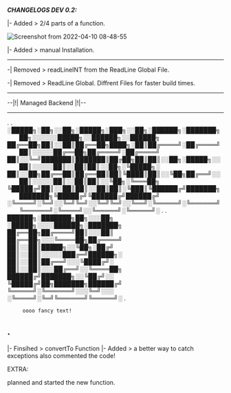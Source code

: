 ***CHANGELOGS DEV 0.2:***



 |- Added > 2/4 parts of a function.
 
 ![Screenshot from 2022-04-10 08-48-55](https://user-images.githubusercontent.com/86614978/162613780-75c9680b-a435-40d3-83b6-4e29bafd4e41.png)
 
 |- Added > manual Installation.

 ---------------------------------------------------------
 
 -| Removed > readLineINT from the ReadLine Global File.
 
 -| Removed > ReadLine Global. Diffrent Files for faster build times.
 
 --------------------------------------------------------------
 
 --|!| Managed Backend |!|-- 
 
 
 ------------------------------------------------------------------------------------------------
.
.
░█████╗░██╗░░██╗░█████╗░███╗░░██╗░██████╗░███████╗  ██╗░░░░░░█████╗░░██████╗░░██████╗
██╔══██╗██║░░██║██╔══██╗████╗░██║██╔════╝░██╔════╝  ██║░░░░░██╔══██╗██╔════╝░██╔════╝
██║░░╚═╝███████║███████║██╔██╗██║██║░░██╗░█████╗░░  ██║░░░░░██║░░██║██║░░██╗░╚█████╗░
██║░░██╗██╔══██║██╔══██║██║╚████║██║░░╚██╗██╔══╝░░  ██║░░░░░██║░░██║██║░░╚██╗░╚═══██╗
╚█████╔╝██║░░██║██║░░██║██║░╚███║╚██████╔╝███████╗  ███████╗╚█████╔╝╚██████╔╝██████╔╝
░╚════╝░╚═╝░░╚═╝╚═╝░░╚═╝╚═╝░░╚══╝░╚═════╝░╚══════╝  ╚══════╝░╚════╝░░╚═════╝░╚═════╝░
.
.
██████╗░███████╗██╗░░░██╗  ░█████╗░░░░██████╗░███████╗
██╔══██╗██╔════╝██║░░░██║  ██╔══██╗░░░╚════██╗██╔════╝
██║░░██║█████╗░░╚██╗░██╔╝  ██║░░██║░░░░░███╔═╝██████╗░
██║░░██║██╔══╝░░░╚████╔╝░  ██║░░██║░░░██╔══╝░░╚════██╗
██████╔╝███████╗░░╚██╔╝░░  ╚█████╔╝██╗███████╗██████╔╝
╚═════╝░╚══════╝░░░╚═╝░░░  ░╚════╝░╚═╝╚══════╝╚═════╝░
.

         oooo fancy text!
.
 ------------------------------------------------------------------------------------------------

|- Finsihed >  convertTo Function
|- Added >  a better way to catch exceptions also commented the code!


EXTRA:

planned and started the new function.
